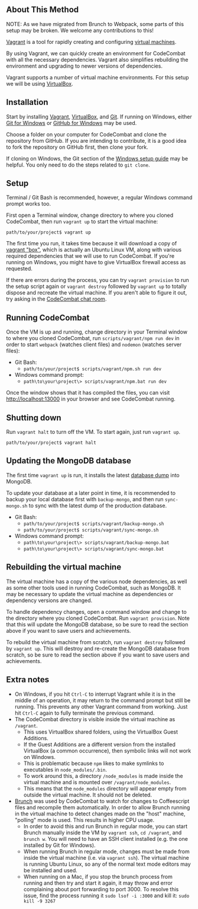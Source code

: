 ## About This Method

NOTE: As we have migrated from Brunch to Webpack, some parts of this setup may be broken. We welcome any contributions to this!

[Vagrant](https://www.vagrantup.com) is a tool for rapidly creating and configuring [virtual machines](http://en.wikipedia.org/wiki/Virtual_machine).

By using Vagrant, we can quickly create an environment for CodeCombat with all the necessary dependencies. Vagrant also simplifies rebuilding the environment and upgrading to newer versions of dependencies.

Vagrant supports a number of virtual machine environments. For this setup we will be using [VirtualBox](https://www.virtualbox.org/).

## Installation

Start by installing [Vagrant](https://www.vagrantup.com), [VirtualBox](https://www.virtualbox.org/), and [Git](http://git-scm.com/). If running on Windows, either [Git for Windows](https://git-scm.com/download/win) or [GitHub for Windows](https://windows.github.com/) may be used.

Choose a folder on your computer for CodeCombat and clone the repository from GitHub. If you are intending to contribute, it is a good idea to fork the repository on GitHub first, then clone your fork. 

If cloning on Windows, the Git section of the [Windows setup guide](https://github.com/codecombat/codecombat/wiki/Dev-Setup:-Windows#repository-setup) may be helpful. You only need to do the steps related to `git clone`.

## Setup

Terminal / Git Bash is recommended, however, a regular Windows command prompt works too.

First open a Terminal window, change directory to where you cloned CodeCombat, then run `vagrant up` to start the virtual machine: 

`path/to/your/project$ vagrant up`

The first time you run, it takes time because it will download a copy of [vagrant "box"](https://www.vagrantup.com/docs/boxes.html), which is actually an Ubuntu Linux VM, along with various required dependencies that we will use to run CodeCombat. If you're running on Windows, you might have to give VirtualBox firewall access as requested.

If there are errors during the process, you can try `vagrant provision` to run the setup script again or `vagrant destroy` followed by `vagrant up` to totally dispose and recreate the virtual machine. If you aren't able to figure it out, try asking in the [CodeCombat chat room](https://www.hipchat.com/gkaufqwnj).

## Running CodeCombat

Once the VM is up and running, change directory in your Terminal window to where you cloned CodeCombat, run `scripts/vagrant/npm run dev` in order to start `webpack` (watches client files) and `nodemon` (watches server files):

* Git Bash:
  * `path/to/your/project$ scripts/vagrant/npm.sh run dev` 
* Windows command prompt:
  * `path\to\your\project\> scripts/vagrant/npm.bat run dev`

Once the window shows that it has compiled the files, you can visit [http://localhost:13000](http://localhost:13000) in your browser and see CodeCombat running.

## Shutting down

Run `vagrant halt` to turn off the VM. To start again, just run `vagrant up`.

`path/to/your/project$ vagrant halt`

## Updating the MongoDB database

The first time `vagrant up` is run, it installs the latest [database dump](http://analytics.codecombat.com:8080/dump.tar.gz) into MongoDB.

To update your database at a later point in time, it is recommended to backup your local database first with `backup-mongo`, and then run `sync-mongo.sh` to sync with the latest dump of the production database.

* Git Bash:
  * `path/to/your/project$ scripts/vagrant/backup-mongo.sh` 
  * `path/to/your/project$ scripts/vagrant/sync-mongo.sh` 
* Windows command prompt:
  * `path\to\your\project\> scripts/vagrant/backup-mongo.bat`
  * `path\to\your\project\> scripts/vagrant/sync-mongo.bat`

## Rebuilding the virtual machine

The virtual machine has a copy of the various node dependencies, as well as some other tools used in running CodeCombat, such as MongoDB. It may be necessary to update the virtual machine as dependencies or dependency versions are changed.

To handle dependency changes, open a command window and change to the directory where you cloned CodeCombat. Run `vagrant provision`. Note that this will update the MongoDB database, so be sure to read the section above if you want to save users and achievements.

To rebuild the virtual machine from scratch, run `vagrant destroy` followed by `vagrant up`. This will destroy and re-create the MongoDB database from scratch, so be sure to read the section above if you want to save users and achievements.

## Extra notes

* On Windows, if you hit `Ctrl-C` to interrupt Vagrant while it is in the middle of an operation, it may return to the command prompt but still be running. This prevents any other Vagrant command from working. Just hit `Ctrl-C` again to fully terminate the previous command.
* The CodeCombat directory is visible inside the virtual machine as `/vagrant`. 
  * This uses VirtualBox shared folders, using the VirtualBox Guest Additions. 
  * If the Guest Additions are a different version from the installed VirtualBox (a common occurrence), then symbolic links will not work on Windows. 
  * This is problematic because `npm` likes to make symlinks to executables in `node_modules/.bin`. 
  * To work around this, a directory `/node_modules` is made inside the virtual machine and is mounted over  `/vagrant/node_modules`.
  * This means that the `node_modules` directory will appear empty from outside the virtual machine. It should not be deleted.
* [Brunch](http://brunch.io/) was used by CodeCombat to watch for changes to Coffeescript files and recompile them automatically. In order to allow Brunch running in the virtual machine to detect changes made on the "host" machine, "polling" mode is used. This results in higher CPU usage.
  * In order to avoid this and run Brunch in regular mode, you can start Brunch manually inside the VM by `vagrant ssh`, `cd /vagrant`, and `brunch w`. You will need to have an SSH client installed (e.g. the one installed by Git for Windows).
  * When running Brunch in regular mode, changes must be made from inside the virtual machine (i.e. via `vagrant ssh`). The virtual machine is running Ubuntu Linux, so any of the normal text mode editors may be installed and used.
  * When running on a Mac, if you stop the brunch process from running and then try and start it again, it may throw and error complaining about port forwarding to port 3000. To resolve this issue, find the process running it ``sudo lsof -i :3000`` and kill it: ``sudo kill -9 3267``